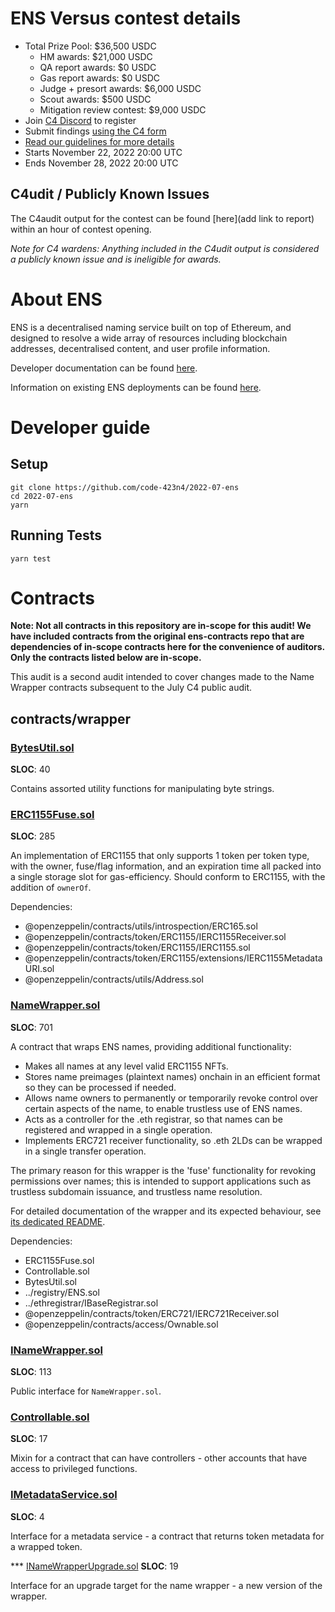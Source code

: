 # ENS Versus contest details
- Total Prize Pool: $36,500 USDC
  - HM awards: $21,000 USDC
  - QA report awards: $0 USDC
  - Gas report awards: $0 USDC
  - Judge + presort awards: $6,000 USDC
  - Scout awards: $500 USDC 
  - Mitigation review contest: $9,000 USDC
- Join [C4 Discord](https://discord.gg/code4rena) to register
- Submit findings [using the C4 form](https://code4rena.com/contests/2022-11-ens-versus-contest/submit)
- [Read our guidelines for more details](https://docs.code4rena.com/roles/wardens)
- Starts November 22, 2022 20:00 UTC
- Ends November 28, 2022 20:00 UTC

## C4udit / Publicly Known Issues

The C4audit output for the contest can be found [here](add link to report) within an hour of contest opening.

*Note for C4 wardens: Anything included in the C4udit output is considered a publicly known issue and is ineligible for awards.*

# About ENS

ENS is a decentralised naming service built on top of Ethereum, and designed to resolve a wide array of resources including blockchain addresses, decentralised content, and user profile information.

Developer documentation can be found [here](https://docs.ens.domains/).

Information on existing ENS deployments can be found [here](https://docs.ens.domains/ens-deployments).

# Developer guide

## Setup

```
git clone https://github.com/code-423n4/2022-07-ens
cd 2022-07-ens
yarn
```

## Running Tests

```
yarn test
```

# Contracts
**Note: Not all contracts in this repository are in-scope for this audit! We have included contracts from the original ens-contracts repo that are dependencies of in-scope contracts here for the convenience of auditors. Only the contracts listed below are in-scope.**

This audit is a second audit intended to cover changes made to the Name Wrapper contracts subsequent to the July C4 public audit.

## contracts/wrapper
### [BytesUtil.sol](https://github.com/code-423n4/2022-07-ens/tree/main/contracts/wrapper/BytesUtil.sol)
**SLOC**: 40

Contains assorted utility functions for manipulating byte strings.

### [ERC1155Fuse.sol](https://github.com/code-423n4/2022-07-ens/tree/main/contracts/wrapper/ERC1155Fuse.sol)
**SLOC**: 285

An implementation of ERC1155 that only supports 1 token per token type, with the owner, fuse/flag information, and an expiration time all packed into a single storage slot for gas-efficiency. Should conform to ERC1155, with the addition of `ownerOf`.

Dependencies:
 - @openzeppelin/contracts/utils/introspection/ERC165.sol
 - @openzeppelin/contracts/token/ERC1155/IERC1155Receiver.sol
 - @openzeppelin/contracts/token/ERC1155/IERC1155.sol
 - @openzeppelin/contracts/token/ERC1155/extensions/IERC1155MetadataURI.sol
 - @openzeppelin/contracts/utils/Address.sol

### [NameWrapper.sol](https://github.com/code-423n4/2022-07-ens/tree/main/contracts/wrapper/NameWrapper.sol)
**SLOC**: 701

A contract that wraps ENS names, providing additional functionality:
 - Makes all names at any level valid ERC1155 NFTs.
 - Stores name preimages (plaintext names) onchain in an efficient format so they can be processed if needed.
 - Allows name owners to permanently or temporarily revoke control over certain aspects of the name, to enable trustless use of ENS names.
 - Acts as a controller for the .eth registrar, so that names can be registered and wrapped in a single operation.
 - Implements ERC721 receiver functionality, so .eth 2LDs can be wrapped in a single transfer operation.

The primary reason for this wrapper is the 'fuse' functionality for revoking permissions over names; this is intended to support applications such as trustless subdomain issuance, and trustless name resolution.

For detailed documentation of the wrapper and its expected behaviour, see [its dedicated README](contracts/wrapper/README.md).

 Dependencies:
 - ERC1155Fuse.sol
 - Controllable.sol
 - BytesUtil.sol
 - ../registry/ENS.sol
 - ../ethregistrar/IBaseRegistrar.sol
 - @openzeppelin/contracts/token/ERC721/IERC721Receiver.sol
 - @openzeppelin/contracts/access/Ownable.sol

### [INameWrapper.sol](https://github.com/code-423n4/2022-07-ens/tree/main/contracts/wrapper/INameWrapper.sol)
**SLOC**: 113

Public interface for `NameWrapper.sol`.

### [Controllable.sol](https://github.com/code-423n4/2022-07-ens/tree/main/contracts/wrapper/Controllable.sol)
**SLOC**: 17

Mixin for a contract that can have controllers - other accounts that have access to privileged functions.

### [IMetadataService.sol](https://github.com/code-423n4/2022-07-ens/tree/main/contracts/wrapper/IMetadataService.sol)
**SLOC**: 4

Interface for a metadata service - a contract that returns token metadata for a wrapped token.

*** [INameWrapperUpgrade.sol](https://github.com/code-423n4/2022-07-ens/tree/main/contracts/wrapper/INameWrapperUpgrade.sol)
**SLOC**: 19

Interface for an upgrade target for the name wrapper - a new version of the wrapper.
